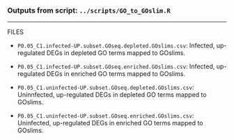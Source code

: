 ### Outputs from script: `../scripts/GO_to_GOslim.R`

---

FILES

- `P0.05_C1.infected-UP.subset.GOseq.depleted.GOslims.csv`: Infected, up-regulated DEGs in depleted GO terms mapped to GOslims.

- `P0.05_C1.infected-UP.subset.GOseq.enriched.GOslims.csv`: Infected, up-regulated DEGs in enriched GO terms mapped to GOslims.

- `P0.05_C1.uninfected-UP.subset.GOseq.depleted.GOslims.csv`: Uninnfected, up-regulated DEGs in depleted GO terms mapped to GOslims.

- `P0.05_C1.uninfected-UP.subset.GOseq.enriched.GOslims.csv`: Uninfected, up-regulated DEGs in enriched GO terms mapped to GOslims.
